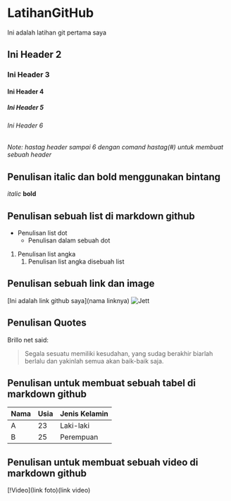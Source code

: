 # LatihanGitHub
Ini adalah latihan git pertama saya

## Ini Header 2


### Ini Header 3


#### Ini Header 4


##### Ini Header 5


###### Ini Header 6


*Note: hastag header sampai 6 dengan comand hastag(#) untuk membuat sebuah header*

## Penulisan italic dan bold menggunakan bintang
*italic*
**bold**

## Penulisan sebuah list di markdown github
- Penulisan list dot
  - Penulisan dalam sebuah dot
  
  
1. Penulisan list angka
    1. Penulisan list angka disebuah list
 

## Penulisan sebuah link dan image
[Ini adalah link github saya](nama linknya)
![Jett](https://i.ytimg.com/vi/VfQVAnoC2Qw/maxresdefault.jpg)


## Penulisan Quotes
Brillo net said:
> Segala sesuatu memiliki kesudahan, yang sudag berakhir biarlah berlalu dan yakinlah semua akan baik-baik saja.


## Penulisan untuk membuat sebuah tabel di markdown github

Nama | Usia | Jenis Kelamin 
-----|------|---------------
A    | 23   | Laki-laki
B    | 25   | Perempuan



## Penulisan untuk membuat sebuah video di markdown github
[!Video](link foto)(link video)


